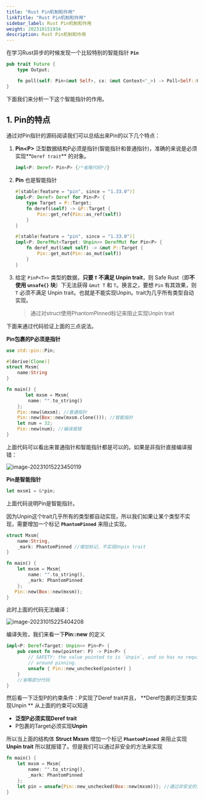 ```yaml
---
title: "Rust Pin机制和作用"
linkTitle: "Rust Pin机制和作用"
sidebar_label: Rust Pin机制和作用
weight: 202310151934
description: Rust Pin机制和作用
---
```


在学习Rust异步的时候发现一个比较特别的智能指针 **`Pin`** 

```rust
pub trait Future {
    type Output;

    fn poll(self: Pin<&mut Self>, cx: &mut Context<'_>) -> Poll<Self::Output>;
}
```

下面我们来分析一下这个智能指针的作用。

## 1. Pin的特点

通过对Pin指针的源码阅读我们可以总结出来Pin的以下几个特点：

1. **Pin&lt;P>** 泛型数据结构P必须是指针(智能指针和普通指针)，准确的来说是必须实现**`Deref trait`** 的对象。

   ```rust
   impl<P: Deref> Pin<P> {/*省略代码*/}
   ```

2. **Pin** 也是智能指针

   ```rust
   #[stable(feature = "pin", since = "1.33.0")]
   impl<P: Deref> Deref for Pin<P> {
       type Target = P::Target;
       fn deref(&self) -> &P::Target {
           Pin::get_ref(Pin::as_ref(self))
       }
   }
   
   #[stable(feature = "pin", since = "1.33.0")]
   impl<P: DerefMut<Target: Unpin>> DerefMut for Pin<P> {
       fn deref_mut(&mut self) -> &mut P::Target {
           Pin::get_mut(Pin::as_mut(self))
       }
   }
   ```

3. 给定 `PinP<T>>` 类型的数据，**只要 `T` 不满足 Unpin trait**，则 Safe Rust（即**不使用 `unsafe{}` 块**）下无法获得 `&mut T` 和 `T`。换言之，要想 `Pin` 有其效果，则 `T` 必须不满足 Unpin trait。也就是不能实现Unpin。trait为几乎所有类型自动实现。

   > 通过对struct使用PhantomPinned标记来阻止实现Unpin trait

下面来通过代码验证上面的三点说法。

**Pin包裹的P必须是指针**

```rust
use std::pin::Pin;

#[derive(Clone)]
struct Mxsm{
    name:String
}

fn main() {
       let mxsm = Mxsm{
        name: "".to_string()
    };
    Pin::new(&mxsm); //普通指针
    Pin::new(Box::new(mxsm.clone())); //智能指针
    let num = 32;
    Pin::new(num); //编译报错
}
```

上面代码可以看出来普通指针和智能指针都是可以的。如果是非指针直接编译报错：

![image-20231015223450119](C:\Users\ljbmx\AppData\Roaming\Typora\typora-user-images\image-20231015223450119.png)

**Pin是智能指针**

```rust
let mxsm1 = &*pin;
```

上面代码说明Pin是智能指针。

因为Unpin这个trait几乎所有的类型都自动实现，所以我们如果让某个类型不实现，需要增加一个标记 **`PhantomPinned`** 来阻止实现。

```rust
struct Mxsm{
    name:String,
    _mark: PhantomPinned //增加标记，不实现Unpin trait
}

fn main() {
    let mxsm = Mxsm{
        name: "".to_string(),
        _mark: PhantomPinned
    };
   Pin::new(Box::new(mxsm));
}
```

此时上面的代码无法编译：

![image-20231015225404208](C:\Users\ljbmx\AppData\Roaming\Typora\typora-user-images\image-20231015225404208.png)

编译失败，我们来看一下**Pin::new** 的定义

```rust
impl<P: Deref<Target: Unpin>> Pin<P> {
	pub const fn new(pointer: P) -> Pin<P> {
        // SAFETY: the value pointed to is `Unpin`, and so has no requirements
        // around pinning.
        unsafe { Pin::new_unchecked(pointer) }
    }
    //省略部分代码
}
```

然后看一下泛型P的约束条件：P实现了Deref trait并且， **Deref包裹的泛型类实现Unpin ** 从上面的约束可以知道

- **泛型P必须实现Deref trait**
- P包裹的Target必须实现**Unpin** 

所以当上面的结构体 **Struct Mxsm** 增加一个标记  **`PhantomPinned`** 来阻止实现**Unpin trait** 所以就报错了。但是我们可以通过非安全的方法来实现

```rust
fn main() {
    let mxsm = Mxsm{
        name: "".to_string(),
        _mark: PhantomPinned
    };
    let pin = unsafe{Pin::new_unchecked(Box::new(mxsm))}; //通过非安全的实现
}
```

